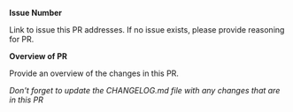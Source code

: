 **Issue Number**

Link to issue this PR addresses.  If no issue exists, please provide reasoning for PR.

**Overview of PR**

Provide an overview of the changes in this PR.

_Don't forget to update the CHANGELOG.md file with any changes that are in this PR_